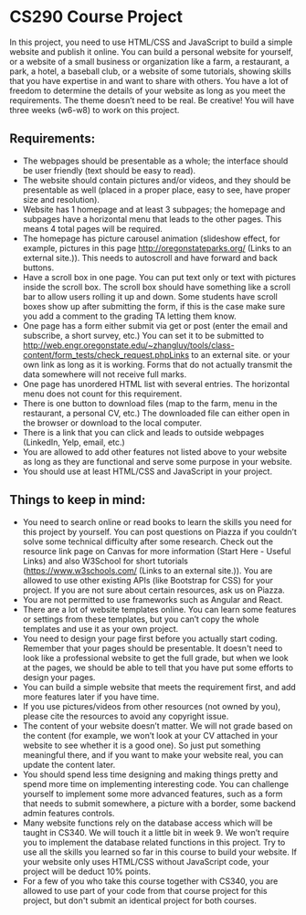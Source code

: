 # CS290 Course Project

In this project, you need to use HTML/CSS and JavaScript to build a simple website and publish it online. You can build a personal website for yourself, or a website of a small business or organization like a farm, a restaurant, a park, a hotel, a baseball club, or a website of some tutorials, showing skills that you have expertise in and want to share with others. You have a lot of freedom to determine the details of your website as long as you meet the requirements.  The theme doesn’t need to be real. Be creative! You will have three weeks (w6-w8) to work on this project. 


## Requirements:

- The webpages should be presentable as a whole; the interface should be user friendly (text should be easy to read).
- The website should contain pictures and/or videos, and they should be presentable as well (placed in a proper place, easy to see, have proper size and resolution).
- Website has 1 homepage and at least 3 subpages; the homepage and subpages have a horizontal menu that leads to the other pages. This means 4 total pages will be required.
- The homepage has picture carousel animation (slideshow effect, for example, pictures in this page http://oregonstateparks.org/ (Links to an external site.)). This needs to autoscroll and have forward and back buttons.
- Have a scroll box in one page. You can put text only or text with pictures inside the scroll box.  The scroll box should have something like a scroll bar to allow users rolling it up and down. Some students have scroll boxes show up after submitting the form, if this is the case make sure you add a comment to the grading TA letting them know.
- One page has a form either submit via get or post (enter the email and subscribe, a short survey, etc.)  You can set it to be submitted to http://web.engr.oregonstate.edu/~zhangluy/tools/class-content/form_tests/check_request.phpLinks to an external site. or your own link as long as it is working. Forms that do not actually transmit the data somewhere will not receive full marks.
- One page has unordered HTML list with several entries. The horizontal menu does not count for this requirement.
- There is one button to download files (map to the farm, menu in the restaurant, a personal CV, etc.) The downloaded file can either open in the browser or download to the local computer.
- There is a link that you can click and leads to outside webpages (LinkedIn, Yelp, email, etc.)
- You are allowed to add other features not listed above to your website as long as they are functional and serve some purpose in your website.
- You should use at least HTML/CSS and JavaScript in your project.
 
## Things to keep in mind:

- You need to search online or read books to learn the skills you need for this project by yourself. You can post questions on Piazza if you couldn’t solve some technical difficulty after some research. Check out the resource link page on Canvas for more information (Start Here - Useful Links) and also W3School for short tutorials (https://www.w3schools.com/ (Links to an external site.)).  You are allowed to use other existing APIs (like Bootstrap for CSS) for your project.  If you are not sure about certain resources, ask us on Piazza.
- You are not permitted to use frameworks such as Angular and React.
- There are a lot of website templates online. You can learn some features or settings from these templates, but you can’t copy the whole templates and use it as your own project.
- You need to design your page first before you actually start coding. Remember that your pages should be presentable.  It doesn't need to look like a professional website to get the full grade, but when we look at the pages, we should be able to tell that you have put some efforts to design your pages.
- You can build a simple website that meets the requirement first, and add more features later if you have time. 
- If you use pictures/videos from other resources (not owned by you), please cite the resources to avoid any copyright issue.
- The content of your website doesn’t matter. We will not grade based on the content (for example, we won’t look at your CV attached in your website to see whether it is a good one).  So just put something meaningful there, and if you want to make your website real, you can update the content later.
- You should spend less time designing and making things pretty and spend more time on implementing interesting code. You can challenge yourself to implement some more advanced features, such as a form that needs to submit somewhere, a picture with a border, some backend admin features controls.
- Many website functions rely on the database access which will be taught in CS340. We will touch it a little bit in week 9.  We won’t require you to implement the database related functions in this project.  Try to use all the skills you learned so far in this course to build your website.  If your website only uses HTML/CSS without JavaScript code, your project will be deduct 10% points.
- For a few of you who take this course together with CS340, you are allowed to use part of your code from that course project for this project, but don't submit an identical project for both courses.
